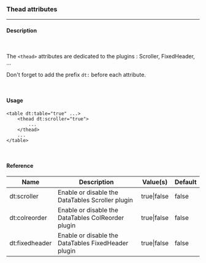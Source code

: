 <h3>Thead attributes</h3>
<hr />

<h4>Description</h4>
<br />

The <code>&lt;thead&gt;</code> attributes are dedicated to the plugins : Scroller, FixedHeader, \...

Don\'t forget to add the prefix <code>dt:</code> before each attribute.

<br />
<h4>Usage</h4>

    <table dt:table="true" ...>
        <thead dt:scroller="true">
            ...
        </thead>
        ...
    </table>

<br />
<h4>Reference</h4>

<table id="reference" class="table table-striped table-bordered">
  <thead>
    <tr>
      <th>Name</th>
      <th>Description</th>
      <th>Value(s)</th>
      <th>Default</th>
    </tr>
  </thead>
  <tbody>
  <tr>
    <td>dt:scroller</td>
    <td>Enable or disable the DataTables Scroller plugin</td>
    <td>true|false</td>
    <td>false</td>
  </tr>
  <tr>
    <td>dt:colreorder</td>
    <td>Enable or disable the DataTables ColReorder plugin</td>
    <td>true|false</td>
    <td>false</td>
  </tr>
  <tr>
    <td>dt:fixedheader</td>
    <td>Enable or disable the DataTables FixedHeader plugin</td>
    <td>true|false</td>
    <td>false</td>
  </tr>
  </tbody>
</table>

<link rel="stylesheet" href="//ajax.aspnetcdn.com/ajax/jquery.dataTables/1.9.4/css/jquery.dataTables.css" />
<script src="http://ajax.aspnetcdn.com/ajax/jquery.dataTables/1.9.4/jquery.dataTables.min.js"></script>
<script src="./../js/site_reference.js"></script>